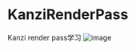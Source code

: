 # KanziRenderPass
Kanzi render pass学习
![image](https://github.com/xuxianbo/KanziRenderPass/assets/16361812/73f597e0-18e6-4bd5-b23f-23eea0d8376e)
